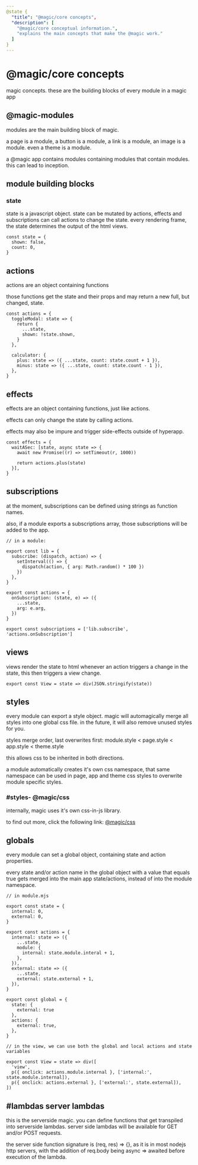 ```yaml
---
@state {
  "title": "@magic/core concepts",
  "description": [
    "@magic/core conceptual information.",
    "explains the main concepts that make the @magic work."
  ]
}
---
```


# @magic/core concepts

magic concepts. these are the building blocks of every module in a magic app

<h2 id='modules'>@magic-modules</h2>

modules are the main building block of magic.

a page is a module, a button is a module, a link is a module, an image is a module.
even a theme is a module.

a @magic app contains modules containing modules that contain modules.
this can lead to inception.

## module building blocks

### state

state is a javascript object.
state can be mutated by actions,
effects and subscriptions can call actions to change the state.
every rendering frame, the state determines the output of the html views.

```
const state = {
  shown: false,
  count: 0,
}

```

## actions

actions are an object containing functions

those functions get the state and their props and may return a new full, but changed, state.

```
const actions = {
  toggleModal: state => {
    return {
      ...state,
      shown: !state.shown,
    }
  },

  calculator: {
    plus: state => ({ ...state, count: state.count + 1 }),
    minus: state => ({ ...state, count: state.count - 1 }),
  },
}
```

## effects

effects are an object containing functions, just like actions.

effects can only change the state by calling actions.

effects may also be impure and trigger side-effects outside of hyperapp.

```
const effects = {
  waitASec: [state, async state => {
    await new Promise((r) => setTimeout(r, 1000))

    return actions.plus(state)
  }],
}
```

## subscriptions

at the moment, subscriptions can be defined using strings as function names.

also, if a module exports a subscriptions array, those subscriptions will be added to the app.

```
// in a module:

export const lib = {
  subscribe: (dispatch, action) => {
    setInterval(() => {
      dispatch(action, { arg: Math.random() * 100 })
    })
  },
}

export const actions = {
  onSubscription: (state, e) => ({
    ...state,
    arg: e.arg,
  })
}

export const subscriptions = ['lib.subscribe', 'actions.onSubscription']
```

## views

views render the state to html
whenever an action triggers a change in the state, this then triggers a view change.

```
export const View = state => div(JSON.stringify(state))
```

## styles

every module can export a style object.
magic will automagically merge all styles into one global css file.
in the future, it will also remove unused styles for you.

styles merge order, last overwrites first:
module.style < page.style < app.style < theme.style

this allows css to be inherited in both directions.

a module automatically creates it's own css namespace,
that same namespace can be used in page, app and theme css styles
to overwrite module specific styles.

### #styles- @magic/css

internally, magic uses it's own css-in-js library.

to find out more, click the following link:
[@magic/css](https://magic.github.io/css/)

## globals

every module can set a global object, containing state and action properties.

every state and/or action name in the global object with a value that equals true gets merged into the main app state/actions, instead of into the module namespace.

```
// in module.mjs

export const state = {
  internal: 0,
  external: 0,
}

export const actions = {
  internal: state => ({
    ...state,
    module: {
      internal: state.module.interal + 1,
    },
  }),
  external: state => ({
    ...state,
    external: state.external + 1,
  }),
}

export const global = {
  state: {
    external: true
  },
  actions: {
    external: true,
  },
}

// in the view, we can use both the global and local actions and state variables

export const View = state => div([
  'view',
  p({ onclick: actions.module.internal }, ['internal:', state.module.internal]),
  p({ onclick: actions.external }, ['external:', state.external]),
])
```

## #lambdas server lambdas

this is the serverside magic.
you can define functions that get transpiled into serverside lambdas.
server side lambdas will be available for GET and/or POST requests.

the server side function signature is (req, res) => {},
as it is in most nodejs http servers,
with the addition of req.body being async => awaited before execution of the lambda.
